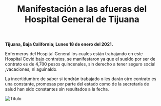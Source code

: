 ﻿---
layout: blog
title: "Manifestación a las afueras del Hospital General de Tijuana"
Date: 2021-01-18
categories: tijuana
permalink: /:categories/:title:output_ext
image: /img/cnr/.jpeg
alt: "Titulo"
autor:
---


**Tijuana, Baja California; Lunes 18 de enero del 2021.** 


Enfermeros del Hospital General los cuales están trabajando en este Hospital Covid bajo contratos, se manifestaron ya que el sueldo por ser de contrato es de 4,700 pesos quincenales, sin derecho a tener seguro social ,vacaciones, ni aguinaldo. 


La incertidumbre de saber si tendrán trabajado o les darán otro contrato es una constante, promesas por parte del estado como de la secretaría de salud han sido constantes sin resultados a la fecha. 


<div id="carouselExampleSlidesOnly" class="carousel slide" data-ride="carousel">
  <div class="carousel-inner">
    <div class="carousel-item active">
       <img class="d-block w-100" src="/img/cnr/.jpeg" loading="lazy"  alt="Titulo">
    </div>
  </div>
</div>